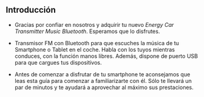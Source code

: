 ## Introducción

* Gracias por confiar en nosotros y adquirir tu nuevo *Energy Car Transmitter Music Bluetooth*. Esperamos que lo disfrutes.

* Transmisor FM con Bluetooth para que escuches la música de tu Smartphone o Tablet en el coche. Habla con los tuyos mientras conduces, con la función manos libres. Además, dispone de puerto USB para que cargues tus dispositivos.

* Antes de comenzar a disfrutar de tu smartphone te aconsejamos que leas esta guía para comenzar a familiarizarte con él. Sólo te llevará un par de minutos y te ayudará a aprovechar al máximo sus prestaciones.

